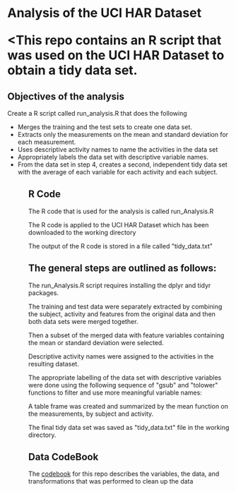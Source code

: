 <h1>Analysis of the UCI HAR Dataset</p>

<This repo contains an R script that was used on the UCI HAR Dataset to obtain a tidy data set.</p>

<h2>Objectives of the analysis</h2>

<p>Create a R script called run_analysis.R that does the following<p>

<ul>
<li>Merges the training and the test sets to create one data set.</li>
<li>Extracts only the measurements on the mean and standard deviation for each measurement. </li>
<li>Uses descriptive activity names to name the activities in the data set</li>
<li>Appropriately labels the data set with descriptive variable names.</li>
<li>From the data set in step 4, creates a second, independent tidy data set with the average of each variable for each activity and each subject.</li>
<ul>

<h2>R Code</h2>

<p>The R code that is used for the analysis is called run_Analysis.R</p>

<p>The R code is applied to the UCI HAR Dataset which has been downloaded to the working directory<p>

<p>The output of the R code is stored in a file called "tidy_data.txt"</p>

<h2>The general steps are outlined as follows:</h2>

<p>The run_Analysis.R script requires installing the dplyr and tidyr packages.</p>

<p>The training and test data were separately extracted by combining the subject, activity and features from the original data and then both data sets were merged together.</p>

<p>Then a subset of the merged data with feature variables containing the mean or standard deviation were selected.</p>

<p>Descriptive activity names were assigned to the activities in the resulting dataset.</p>

<p>The appropriate labelling of the data set with descriptive variables were done using the following sequence of "gsub" and "tolower" functions to filter and use more meaningful variable names:</p> 

<p>A table frame was created and summarized by the mean function on the measurements, by subject and activity.</p>

<p>The final tidy data set was saved as "tidy_data.txt" file in the working directory.</p>

<h2>Data CodeBook</h2>

<p>The <a href="https://github.com/kenncheng/GCD-course-project/blob/master/CodeBook.md"> codebook</a> for this repo describes the variables, the data, and transformations that was performed to clean up the data</p>

